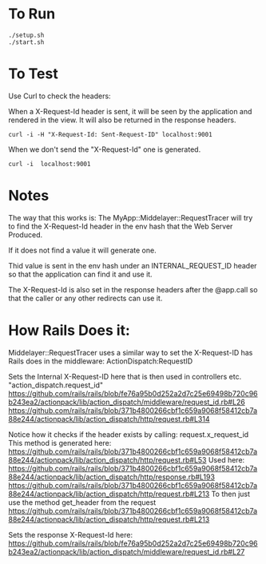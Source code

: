 # To Run
```
./setup.sh
./start.sh
```

# To Test

Use Curl to check the headers:

When a X-Request-Id header is sent, it will be seen by the application
and rendered in the view. It will also be returned in the response headers.
```
curl -i -H "X-Request-Id: Sent-Request-ID" localhost:9001
```

When we don't send the "X-Request-Id" one is generated.
```
curl -i  localhost:9001
```

# Notes
The way that this works is:
The MyApp::Middelayer::RequestTracer will try to find the X-Request-Id header in
the env hash that the Web Server Produced.

If it does not find a value it will generate one.

Thid value is sent in the env hash under an INTERNAL_REQUEST_ID header so that
the application can find it and use it.

The X-Request-Id is also set in the response headers after the @app.call so that the caller
or any other redirects can use it.

# How Rails Does it:
Middelayer::RequestTracer uses a similar way to set the X-Request-ID has Rails does in the middleware:
ActionDispatch:RequestID

Sets the Internal X-Request-ID here that is then used in controllers etc.
"action_dispatch.request_id"
https://github.com/rails/rails/blob/fe76a95b0d252a2d7c25e69498b720c96b243ea2/actionpack/lib/action_dispatch/middleware/request_id.rb#L26
https://github.com/rails/rails/blob/371b4800266cbf1c659a9068f58412cb7a88e244/actionpack/lib/action_dispatch/http/request.rb#L314

Notice how it checks if the header exists by calling:
request.x_request_id
This method is generated here:
https://github.com/rails/rails/blob/371b4800266cbf1c659a9068f58412cb7a88e244/actionpack/lib/action_dispatch/http/request.rb#L53
Used here:
https://github.com/rails/rails/blob/371b4800266cbf1c659a9068f58412cb7a88e244/actionpack/lib/action_dispatch/http/response.rb#L193
https://github.com/rails/rails/blob/371b4800266cbf1c659a9068f58412cb7a88e244/actionpack/lib/action_dispatch/http/request.rb#L213
To then just use the method get_header from the request
https://github.com/rails/rails/blob/371b4800266cbf1c659a9068f58412cb7a88e244/actionpack/lib/action_dispatch/http/request.rb#L213

Sets the response X-Request-Id here:
https://github.com/rails/rails/blob/fe76a95b0d252a2d7c25e69498b720c96b243ea2/actionpack/lib/action_dispatch/middleware/request_id.rb#L27

